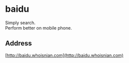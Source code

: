 # baidu
Simply search.  
Perform better on mobile phone.

## Address
[http://baidu.whoisnian.com](http://baidu.whoisnian.com)
